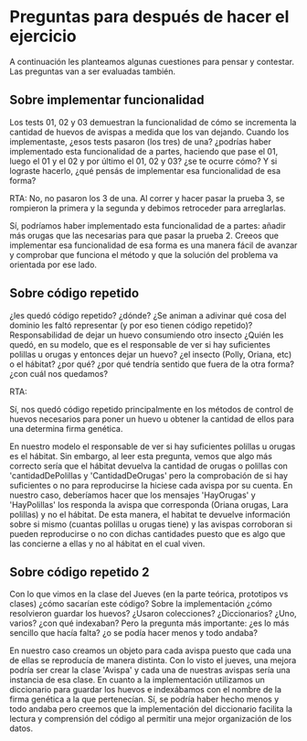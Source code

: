 # Preguntas para después de hacer el ejercicio

A continuación les planteamos algunas cuestiones para pensar y contestar.
Las preguntas van a ser evaluadas también.

## Sobre implementar funcionalidad

Los tests 01, 02 y 03 demuestran la funcionalidad de cómo se incrementa la cantidad de huevos de avispas a medida que los van dejando. Cuando los implementaste, ¿esos tests pasaron (los tres) de una?
¿podrías haber implementado esta funcionalidad de a partes, haciendo que pase el 01, luego el 01 y el 02 y por último el 01, 02 y 03? ¿se te ocurre cómo?
Y si lograste hacerlo, ¿qué pensás de implementar esa funcionalidad de esa forma?

RTA:
No, no pasaron los 3 de una. Al correr y hacer pasar la prueba 3, se rompieron la primera y la segunda y debimos retroceder para arreglarlas.

Sí, podríamos haber implementado esta funcionalidad de a partes: añadir más orugas que las necesarias para que pasar la prueba 2.
Creeos que implementar esa funcionalidad de esa forma es una manera fácil de avanzar y comprobar que funciona el método y que la solución del problema va orientada por ese lado.



## Sobre código repetido

¿les quedó código repetido? ¿dónde? ¿Se animan a adivinar qué cosa del dominio les faltó representar (y por eso tienen código repetido)?
Responsabilidad de dejar un huevo consumiendo otro insecto
¿Quién les quedó, en su modelo, que es el responsable de ver si hay suficientes polillas u orugas y entonces dejar un huevo? ¿el insecto (Polly, Oriana, etc) o el hábitat?
¿por qué? ¿por qué tendría sentido que fuera de la otra forma? ¿con cuál nos quedamos?

RTA:

Sí, nos quedó código repetido principalmente en los métodos de control de huevos necesarios para poner un huevo u obtener la cantidad de ellos para una determina firma genética.

En nuestro modelo el responsable de ver si hay suficientes polillas u orugas es el hábitat. Sin embargo, al leer esta pregunta, vemos que algo más correcto sería que el hábitat devuelva la cantidad de orugas o polillas con 'cantidadDePolillas y 'CantidadDeOrugas' pero la comprobación de si hay suficientes o no para reproducirse la hiciese cada avispa por su cuenta. 
En nuestro caso, deberíamos hacer que los mensajes 'HayOrugas' y 'HayPolillas' los responda la avispa que corresponda 
(Oriana orugas, Lara polillas) y no el hábitat.
De esta manera, el habitat te devuelve información sobre si mismo (cuantas polillas u orugas tiene) y las avispas corroboran si pueden reproducirse o no con dichas cantidades puesto que es algo que las concierne a ellas y no al hábitat en el cual viven.


## Sobre código repetido 2

Con lo que vimos en la clase del Jueves (en la parte teórica, prototipos vs clases) ¿cómo sacarían este código?
Sobre la implementación
¿cómo resolvieron guardar los huevos?
¿Usaron colecciones? ¿Diccionarios? ¿Uno, varios? ¿con qué indexaban?
Pero la pregunta más importante:
¿es lo más sencillo que hacía falta? ¿o se podía hacer menos y todo andaba?

En nuestro caso creamos un objeto para cada avispa puesto que cada una de ellas se reproducía de manera distinta. Con lo visto el jueves, una mejora podría ser crear la clase 'Avispa' y cada una de nuestras avispas sería una instancia de esa clase.
En cuanto a la implementación utilizamos un diccionario para guardar los huevos e indexábamos con el nombre de la firma genética a la que pertenecían.
Sí, se podría haber hecho menos y todo andaba pero creemos que la implementación del diccionario facilita la lectura y comprensión del código al permitir una mejor organización de los datos.
